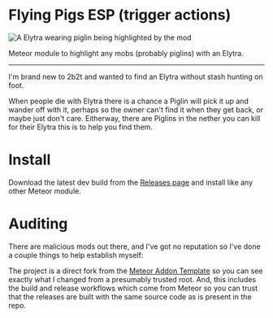 # Flying Pigs ESP (trigger actions)

![A Elytra wearing piglin being highlighted by the mod](https://github.com/underscore-zi/flying-pigs-esp/blob/master/mod-example.png?raw=true)

Meteor module to highlight any mobs (probably piglins) with an Elytra.

---

I'm brand new to 2b2t and wanted to find an Elytra without stash hunting on foot.  

When people die with Elytra there is a chance a Piglin will pick it up and wander off with it, perhaps so the owner can't find it when they get back, or maybe just don't care. Eitherway, there are Piglins in the nether you can kill for their Elytra this is to help you find them.

# Install

Download the latest  dev build from the [Releases page](https://github.com/underscore-zi/flying-pigs-esp/releases) and install like any other Meteor module.

# Auditing

There are malicious mods out there, and I've got no reputation so I've done a couple things to help establish myself:

The project is a direct fork from the [Meteor Addon Template](https://github.com/MeteorDevelopment/meteor-addon-template/tree/master) so you can see exactly what I changed from a presumably trusted root. And, this includes the build and release workflows which come from Meteor so you can trust that the releases are built with the same source code as is present in the repo.
